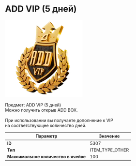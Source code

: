 # ADD VIP (5 дней)

![Item Image](../img/5307.webp?raw=true)

Предмет: ADD VIP (5 дней)<br>Можно получить открыв ADD BOX.<br><br>При использовании вы получаете дополнение к VIP<br>на соответствующее количество дней.


| Параметр | Значение |
|----------|----------|
| **ID** | 5307 |
| **Тип** | ITEM_TYPE_OTHER |
| **Максимальное количество в ячейке** | 100 |

